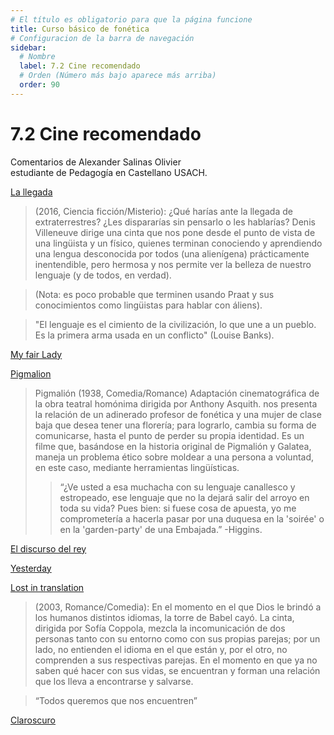 ```yaml
---
# El título es obligatorio para que la página funcione
title: Curso básico de fonética
# Configuracion de la barra de navegación
sidebar:
  # Nombre
  label: 7.2 Cine recomendado
  # Orden (Número más bajo aparece más arriba)
  order: 90
---
```

# 7.2 Cine recomendado

Comentarios de Alexander Salinas Olivier<br>
estudiante de Pedagogía en Castellano USACH.

[La llegada](https://www.filmaffinity.com/cl/film420650.html) 

> (2016, Ciencia ficción/Misterio):
> ¿Qué harías ante la llegada de extraterrestres? ¿Les dispararías sin pensarlo o les hablarías?
> Denis Villeneuve dirige una cinta que nos pone desde el punto de vista de una lingüista y un físico, quienes terminan conociendo y
 aprendiendo una lengua desconocida por todos (una alienígena) prácticamente inentendible, pero hermosa y nos permite ver la belleza de nuestro lenguaje (y de todos, en verdad).

> (Nota: es poco probable que terminen usando Praat y sus conocimientos como lingüistas para hablar con áliens).

> "El lenguaje es el cimiento de la civilización, lo que une a un pueblo. Es la primera arma usada en un conflicto" (Louise Banks).

[My fair Lady](https://www.filmaffinity.com/cl/film317417.html)

[Pigmalion](https://youtu.be/LpbFN4hiISY?si=jvwnT5sbS8qv5KGE)

> Pigmalión (1938, Comedia/Romance)
> Adaptación cinematográfica de la obra teatral homónima dirigida por Anthony Asquith. nos presenta la relación de un adinerado profesor de fonética y una mujer de clase baja que desea tener una florería; para lograrlo, cambia su forma de comunicarse, hasta el punto de perder su propia identidad.
> Es un filme que, basándose en la historia original de Pigmalión y Galatea, maneja un problema ético sobre moldear a una persona a voluntad, en este caso, mediante herramientas lingüísticas.
>> “¿Ve usted a esa muchacha con su lenguaje canallesco y estropeado, ese lenguaje que no la dejará salir del arroyo en toda su vida? Pues bien: si fuese cosa de apuesta, yo me comprometería a hacerla pasar por una duquesa en la 'soirée' o en la 'garden-party' de una Embajada.”
>> -Higgins.

[El discurso del rey](https://www.filmaffinity.com/cl/film968462.html)

[Yesterday](https://www.filmaffinity.com/cl/film476862.html)

[Lost in translation](https://www.filmaffinity.com/cl/film587836.html)

> (2003, Romance/Comedia):
> En el momento en el que Dios le brindó a los humanos distintos idiomas, la torre de Babel cayó.
> La cinta, dirigida por Sofía Coppola, mezcla la incomunicación de dos personas tanto con su entorno como con sus propias parejas; por un  lado, no entienden el idioma en el que están y, por el otro, no comprenden a sus respectivas parejas. En el momento en que ya no saben qué hacer con sus vidas, se encuentran y forman una relación que los lleva a encontrarse y salvarse.

> “Todos queremos que nos encuentren”

[Claroscuro](https://periodicoirreverentes.org/2017/07/03/claroscuro/)
